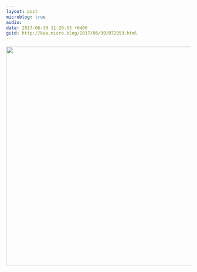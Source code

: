 ```yaml
---
layout: post
microblog: true
audio: 
date: 2017-06-30 11:20:53 +0400
guid: http://kaa.micro.blog/2017/06/30/072053.html
---
```



<img src="https://www.kaa.bz/uploads/2018/dbe5f15915.jpg" width="600" height="600" />
